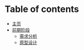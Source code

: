 # Table of contents

-   [主页](README.md)
-   [前期阶段](pre/README.md)
    -   [需求分析](pre/Demand.md)
    -   [原型设计](pre/Prototype.md)
